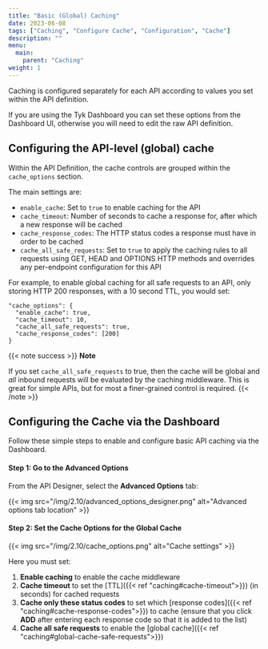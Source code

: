 ```yaml
---
title: "Basic (Global) Caching"
date: 2023-06-08
tags: ["Caching", "Configure Cache", "Configuration", "Cache"]
description: ""
menu:
  main:
    parent: "Caching"
weight: 1
---
```


Caching is configured separately for each API according to values you set within the API definition.

If you are using the Tyk Dashboard you can set these options from the Dashboard UI, otherwise you will need to edit the raw API definition.

## Configuring the API-level (global) cache 
Within the API Definition, the cache controls are grouped within the `cache_options` section.

The main settings are:
 - `enable_cache`: Set to `true` to enable caching for the API
 - `cache_timeout`: Number of seconds to cache a response for, after which a new response will be cached
 - `cache_response_codes`: The HTTP status codes a response must have in order to be cached
 - `cache_all_safe_requests`: Set to `true` to apply the caching rules to all requests using GET, HEAD and OPTIONS HTTP methods and overrides any per-endpoint configuration for this API
 
For example, to enable global caching for all safe requests to an API, only storing HTTP 200 responses, with a 10 second TTL, you would set:
```
"cache_options": {
  "enable_cache": true,
  "cache_timeout": 10,
  "cache_all_safe_requests": true,
  "cache_response_codes": [200]
}
```

{{< note success >}}
**Note**  

If you set `cache_all_safe_requests` to true, then the cache will be global and *all* inbound requests will be evaluated by the caching middleware. This is great for simple APIs, but for most a finer-grained control is required.
{{< /note >}}

## Configuring the Cache via the Dashboard
Follow these simple steps to enable and configure basic API caching via the Dashboard.

#### Step 1: Go to the Advanced Options
From the API Designer, select the **Advanced Options** tab:

{{< img src="/img/2.10/advanced_options_designer.png" alt="Advanced options tab location" >}}

#### Step 2: Set the Cache Options for the Global Cache
{{< img src="/img/2.10/cache_options.png" alt="Cache settings" >}}

Here you must set:

1.  **Enable caching** to enable the cache middleware
2.  **Cache timeout** to set the [TTL]({{< ref "caching#cache-timeout">}}) (in seconds) for cached requests
3.  **Cache only these status codes** to set which [response codes]({{< ref "caching#cache-response-codes">}}) to cache (ensure that you click **ADD** after entering each response code so that it is added to the list)
4.  **Cache all safe requests** to enable the [global cache]({{< ref "caching#global-cache-safe-requests">}})


